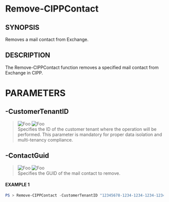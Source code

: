 # Remove-CIPPContact
## SYNOPSIS
Removes a mail contact from Exchange.
## DESCRIPTION
The Remove-CIPPContact function removes a specified mail contact from Exchange in CIPP.
# PARAMETERS

## **-CustomerTenantID**
> ![Foo](https://img.shields.io/badge/Type-String-Blue?) ![Foo](https://img.shields.io/badge/Mandatory-TRUE-Red?) \
Specifies the ID of the customer tenant where the operation will be performed. This parameter is mandatory for proper data isolation and multi-tenancy compliance.

  ## **-ContactGuid**
> ![Foo](https://img.shields.io/badge/Type-Guid-Blue?) ![Foo](https://img.shields.io/badge/Mandatory-TRUE-Red?) \
Specifies the GUID of the mail contact to remove.

 #### EXAMPLE 1
```powershell
PS > Remove-CIPPContact -CustomerTenantID "12345678-1234-1234-1234-1234567890AB" -ContactGuid "98765432-4321-4321-4321-BA0987654321"
```

